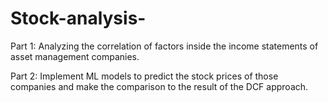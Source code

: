 # Stock-analysis-
Part 1: Analyzing the correlation of factors inside the income statements of asset management companies.

Part 2: Implement ML models to predict the stock prices of those companies and make the comparison to the result of the DCF approach.
